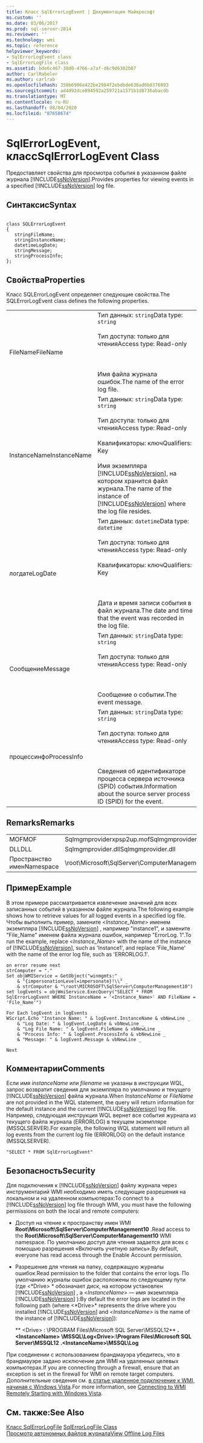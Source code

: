 ```yaml
---
title: Класс SqlErrorLogEvent | Документация Майкрософт
ms.custom: ''
ms.date: 03/06/2017
ms.prod: sql-server-2014
ms.reviewer: ''
ms.technology: wmi
ms.topic: reference
helpviewer_keywords:
- SqlErrorLogEvent class
- SqlErrorLogFile class
ms.assetid: bde6c467-38d0-4766-a7af-d6c9d6302b07
author: CarlRabeler
ms.author: carlrab
ms.openlocfilehash: 358b6906e422be2984f2ebdbde636ad0b8376993
ms.sourcegitcommit: ad4d92dce894592a259721a1571b1d8736abacdb
ms.translationtype: MT
ms.contentlocale: ru-RU
ms.lasthandoff: 08/04/2020
ms.locfileid: "87658674"
---
```

# <a name="sqlerrorlogevent-class"></a><span data-ttu-id="42f3a-102">SqlErrorLogEvent, класс</span><span class="sxs-lookup"><span data-stu-id="42f3a-102">SqlErrorLogEvent Class</span></span>
  <span data-ttu-id="42f3a-103">Предоставляет свойства для просмотра события в указанном файле журнала [!INCLUDE[ssNoVersion](../../includes/ssnoversion-md.md)].</span><span class="sxs-lookup"><span data-stu-id="42f3a-103">Provides properties for viewing events in a specified [!INCLUDE[ssNoVersion](../../includes/ssnoversion-md.md)] log file.</span></span>  
  
## <a name="syntax"></a><span data-ttu-id="42f3a-104">Синтаксис</span><span class="sxs-lookup"><span data-stu-id="42f3a-104">Syntax</span></span>  
  
```  
  
class SQLErrorLogEvent   
{  
   stringFileName;  
   stringInstanceName;  
   datetimeLogDate;  
   stringMessage;  
   stringProcessInfo;  
};  
```  
  
## <a name="properties"></a><span data-ttu-id="42f3a-105">Свойства</span><span class="sxs-lookup"><span data-stu-id="42f3a-105">Properties</span></span>  
 <span data-ttu-id="42f3a-106">Класс SQLErrorLogEvent определяет следующие свойства.</span><span class="sxs-lookup"><span data-stu-id="42f3a-106">The SQLErrorLogEvent class defines the following properties.</span></span>  
  
|||  
|-|-|  
|<span data-ttu-id="42f3a-107">FileName</span><span class="sxs-lookup"><span data-stu-id="42f3a-107">FileName</span></span>|<span data-ttu-id="42f3a-108">Тип данных: `string`</span><span class="sxs-lookup"><span data-stu-id="42f3a-108">Data type: `string`</span></span><br /><br /> <span data-ttu-id="42f3a-109">Тип доступа: только для чтения</span><span class="sxs-lookup"><span data-stu-id="42f3a-109">Access type: Read-only</span></span><br /><br /> <br /><br /> <span data-ttu-id="42f3a-110">Имя файла журнала ошибок.</span><span class="sxs-lookup"><span data-stu-id="42f3a-110">The name of the error log file.</span></span>|  
|<span data-ttu-id="42f3a-111">InstanceName</span><span class="sxs-lookup"><span data-stu-id="42f3a-111">InstanceName</span></span>|<span data-ttu-id="42f3a-112">Тип данных: `string`</span><span class="sxs-lookup"><span data-stu-id="42f3a-112">Data type: `string`</span></span><br /><br /> <span data-ttu-id="42f3a-113">Тип доступа: только для чтения</span><span class="sxs-lookup"><span data-stu-id="42f3a-113">Access type: Read-only</span></span><br /><br /> <span data-ttu-id="42f3a-114">Квалификаторы: ключ</span><span class="sxs-lookup"><span data-stu-id="42f3a-114">Qualifiers: Key</span></span><br /><br /> <span data-ttu-id="42f3a-115">Имя экземпляра [!INCLUDE[ssNoVersion](../../includes/ssnoversion-md.md)], на котором хранится файл журнала.</span><span class="sxs-lookup"><span data-stu-id="42f3a-115">The name of the instance of [!INCLUDE[ssNoVersion](../../includes/ssnoversion-md.md)] where the log file resides.</span></span>|  
|<span data-ttu-id="42f3a-116">логдате</span><span class="sxs-lookup"><span data-stu-id="42f3a-116">LogDate</span></span>|<span data-ttu-id="42f3a-117">Тип данных: `datetime`</span><span class="sxs-lookup"><span data-stu-id="42f3a-117">Data type: `datetime`</span></span><br /><br /> <span data-ttu-id="42f3a-118">Тип доступа: только для чтения</span><span class="sxs-lookup"><span data-stu-id="42f3a-118">Access type: Read-only</span></span><br /><br /> <span data-ttu-id="42f3a-119">Квалификаторы: ключ</span><span class="sxs-lookup"><span data-stu-id="42f3a-119">Qualifiers: Key</span></span><br /><br /> <br /><br /> <span data-ttu-id="42f3a-120">Дата и время записи события в файл журнала.</span><span class="sxs-lookup"><span data-stu-id="42f3a-120">The date and time that the event was recorded in the log file.</span></span>|  
|<span data-ttu-id="42f3a-121">Сообщение</span><span class="sxs-lookup"><span data-stu-id="42f3a-121">Message</span></span>|<span data-ttu-id="42f3a-122">Тип данных: `string`</span><span class="sxs-lookup"><span data-stu-id="42f3a-122">Data type: `string`</span></span><br /><br /> <span data-ttu-id="42f3a-123">Тип доступа: только для чтения</span><span class="sxs-lookup"><span data-stu-id="42f3a-123">Access type: Read-only</span></span><br /><br /> <br /><br /> <span data-ttu-id="42f3a-124">Сообщение о событии.</span><span class="sxs-lookup"><span data-stu-id="42f3a-124">The event message.</span></span>|  
|<span data-ttu-id="42f3a-125">процессинфо</span><span class="sxs-lookup"><span data-stu-id="42f3a-125">ProcessInfo</span></span>|<span data-ttu-id="42f3a-126">Тип данных: `string`</span><span class="sxs-lookup"><span data-stu-id="42f3a-126">Data type: `string`</span></span><br /><br /> <span data-ttu-id="42f3a-127">Тип доступа: только для чтения</span><span class="sxs-lookup"><span data-stu-id="42f3a-127">Access type: Read-only</span></span><br /><br /> <br /><br /> <span data-ttu-id="42f3a-128">Сведения об идентификаторе процесса сервера источника (SPID) события.</span><span class="sxs-lookup"><span data-stu-id="42f3a-128">Information about the source server process ID (SPID) for the event.</span></span>|  
  
## <a name="remarks"></a><span data-ttu-id="42f3a-129">Remarks</span><span class="sxs-lookup"><span data-stu-id="42f3a-129">Remarks</span></span>  
  
|||  
|-|-|  
|<span data-ttu-id="42f3a-130">MOF</span><span class="sxs-lookup"><span data-stu-id="42f3a-130">MOF</span></span>|<span data-ttu-id="42f3a-131">Sqlmgmproviderxpsp2up.mof</span><span class="sxs-lookup"><span data-stu-id="42f3a-131">Sqlmgmproviderxpsp2up.mof</span></span>|  
|<span data-ttu-id="42f3a-132">DLL</span><span class="sxs-lookup"><span data-stu-id="42f3a-132">DLL</span></span>|<span data-ttu-id="42f3a-133">Sqlmgmprovider.dll</span><span class="sxs-lookup"><span data-stu-id="42f3a-133">Sqlmgmprovider.dll</span></span>|  
|<span data-ttu-id="42f3a-134">Пространство имен</span><span class="sxs-lookup"><span data-stu-id="42f3a-134">Namespace</span></span>|<span data-ttu-id="42f3a-135">\root\Microsoft\SqlServer\ComputerManagement10</span><span class="sxs-lookup"><span data-stu-id="42f3a-135">\root\Microsoft\SqlServer\ComputerManagement10</span></span>|  
  
## <a name="example"></a><span data-ttu-id="42f3a-136">Пример</span><span class="sxs-lookup"><span data-stu-id="42f3a-136">Example</span></span>  
 <span data-ttu-id="42f3a-137">В этом примере рассматривается извлечение значений для всех записанных событий в указанном файле журнала.</span><span class="sxs-lookup"><span data-stu-id="42f3a-137">The following example shows how to retrieve values for all logged events in a specified log file.</span></span> <span data-ttu-id="42f3a-138">Чтобы выполнить пример, замените \<*Instance_Name*> именем экземпляра [!INCLUDE[ssNoVersion](../../includes/ssnoversion-md.md)] , например "instance1", и замените "File_Name" именем файла журнала ошибок, например "ErrorLog. 1".</span><span class="sxs-lookup"><span data-stu-id="42f3a-138">To run the example, replace \<*Instance_Name*> with the name of the instance of [!INCLUDE[ssNoVersion](../../includes/ssnoversion-md.md)], such as 'Instance1', and replace 'File_Name' with the name of the error log file, such as 'ERRORLOG.1'.</span></span>  
  
```  
on error resume next  
strComputer = "."  
Set objWMIService = GetObject("winmgmts:" _  
    & "{impersonationLevel=impersonate}!\\" _  
    & strComputer & "\root\MICROSOFT\SqlServer\ComputerManagement10")  
set logEvents = objWmiService.ExecQuery("SELECT * FROM SqlErrorLogEvent WHERE InstanceName = '<Instance_Name>' AND FileName = 'File_Name'")  
  
For Each logEvent in logEvents  
WScript.Echo "Instance Name: " & logEvent.InstanceName & vbNewLine _  
    & "Log Date: " & logEvent.LogDate & vbNewLine _  
    & "Log File Name: " & logEvent.FileName & vbNewLine _  
    & "Process Info: " & logEvent.ProcessInfo & vbNewLine _  
    & "Message: " & logEvent.Message & vbNewLine _  
  
Next  
```  
  
## <a name="comments"></a><span data-ttu-id="42f3a-139">Комментарии</span><span class="sxs-lookup"><span data-stu-id="42f3a-139">Comments</span></span>  
 <span data-ttu-id="42f3a-140">Если имя *instanceName* или *filename* не указаны в инструкции WQL, запрос возвратит сведения для экземпляра по умолчанию и текущего [!INCLUDE[ssNoVersion](../../includes/ssnoversion-md.md)] файла журнала.</span><span class="sxs-lookup"><span data-stu-id="42f3a-140">When *InstanceName* or *FileName* are not provided in the WQL statement, the query will return information for the default instance and the current [!INCLUDE[ssNoVersion](../../includes/ssnoversion-md.md)] log file.</span></span> <span data-ttu-id="42f3a-141">Например, следующая инструкция WQL вернет все события журнала из текущего файла журнала (ERRORLOG) в текущем экземпляре (MSSQLSERVER).</span><span class="sxs-lookup"><span data-stu-id="42f3a-141">For example, the following WQL statement will return all log events from the current log file (ERRORLOG) on the default instance (MSSQLSERVER).</span></span>  
  
```  
"SELECT * FROM SqlErrorLogEvent"  
```  
  
## <a name="security"></a><span data-ttu-id="42f3a-142">Безопасность</span><span class="sxs-lookup"><span data-stu-id="42f3a-142">Security</span></span>  
 <span data-ttu-id="42f3a-143">Для подключения к [!INCLUDE[ssNoVersion](../../includes/ssnoversion-md.md)] файлу журнала через инструментарий WMI необходимо иметь следующие разрешения на локальном и на удаленном компьютерах:</span><span class="sxs-lookup"><span data-stu-id="42f3a-143">To connect to a [!INCLUDE[ssNoVersion](../../includes/ssnoversion-md.md)] log file through WMI, you must have the following permissions on both the local and remote computers:</span></span>  
  
-   <span data-ttu-id="42f3a-144">Доступ на чтение к пространству имен WMI **Root\Microsoft\SqlServer\ComputerManagement10** .</span><span class="sxs-lookup"><span data-stu-id="42f3a-144">Read access to the **Root\Microsoft\SqlServer\ComputerManagement10** WMI namespace.</span></span> <span data-ttu-id="42f3a-145">По умолчанию доступ для чтения задается для всех с помощью разрешения «Включить учетную запись».</span><span class="sxs-lookup"><span data-stu-id="42f3a-145">By default, everyone has read access through the Enable Account permission.</span></span>  
  
-   <span data-ttu-id="42f3a-146">Разрешение для чтения на папку, содержащую журналы ошибок.</span><span class="sxs-lookup"><span data-stu-id="42f3a-146">Read permission to the folder that contains the error logs.</span></span> <span data-ttu-id="42f3a-147">По умолчанию журналы ошибок расположены по следующему пути (где \<*Drive> \* обозначает диск, на котором установлен [!INCLUDE[ssNoVersion](../../includes/ssnoversion-md.md)] , а \<*InstanceName*> — имя экземпляра [!INCLUDE[ssNoVersion](../../includes/ssnoversion-md.md)] ):</span><span class="sxs-lookup"><span data-stu-id="42f3a-147">By default the error logs are located in the following path (where \<*Drive>\* represents the drive where you installed [!INCLUDE[ssNoVersion](../../includes/ssnoversion-md.md)] and \<*InstanceName*> is the name of the instance of [!INCLUDE[ssNoVersion](../../includes/ssnoversion-md.md)]):</span></span>  
  
     <span data-ttu-id="42f3a-148">\*\* \<Drive> : \PROGRAM Files\Microsoft SQL Server\MSSQL12\*\* **. \<InstanceName> \MSSQL\Log**</span><span class="sxs-lookup"><span data-stu-id="42f3a-148">**\<Drive>:\Program Files\Microsoft SQL Server\MSSQL12** **.\<InstanceName>\MSSQL\Log**</span></span>  
  
 <span data-ttu-id="42f3a-149">При соединении с использованием брандмауэра убедитесь, что в брандмауэре задано исключение для WMI на удаленных целевых компьютерах.</span><span class="sxs-lookup"><span data-stu-id="42f3a-149">If you are connecting through a firewall, ensure that an exception is set in the firewall for WMI on remote target computers.</span></span> <span data-ttu-id="42f3a-150">Дополнительные сведения см. [в статье удаленное подключение к WMI, начиная с Windows Vista](https://go.microsoft.com/fwlink/?LinkId=178848).</span><span class="sxs-lookup"><span data-stu-id="42f3a-150">For more information, see [Connecting to WMI Remotely Starting with Windows Vista](https://go.microsoft.com/fwlink/?LinkId=178848).</span></span>  
  
## <a name="see-also"></a><span data-ttu-id="42f3a-151">См. также:</span><span class="sxs-lookup"><span data-stu-id="42f3a-151">See Also</span></span>  
 <span data-ttu-id="42f3a-152">[Класс SqlErrorLogFile](sqlerrorlogfile-class.md) </span><span class="sxs-lookup"><span data-stu-id="42f3a-152">[SqlErrorLogFile Class](sqlerrorlogfile-class.md) </span></span>  
 [<span data-ttu-id="42f3a-153">Просмотр автономных файлов журнала</span><span class="sxs-lookup"><span data-stu-id="42f3a-153">View Offline Log Files</span></span>](../logs/view-offline-log-files.md)  
  
  
